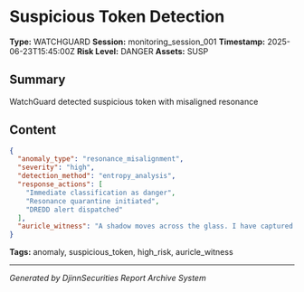 # Suspicious Token Detection

**Type:** WATCHGUARD
**Session:** monitoring_session_001
**Timestamp:** 2025-06-23T15:45:00Z
**Risk Level:** DANGER
**Assets:** SUSP

## Summary

WatchGuard detected suspicious token with misaligned resonance

## Content

```json
{
  "anomaly_type": "resonance_misalignment",
  "severity": "high",
  "detection_method": "entropy_analysis",
  "response_actions": [
    "Immediate classification as danger",
    "Resonance quarantine initiated",
    "DREDD alert dispatched"
  ],
  "auricle_witness": "A shadow moves across the glass. I have captured its trace."
}
```

**Tags:** anomaly, suspicious_token, high_risk, auricle_witness

---
*Generated by DjinnSecurities Report Archive System*

